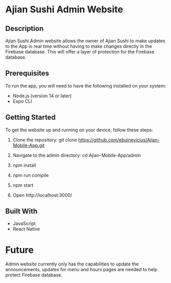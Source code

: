 # Ajian Sushi Admin Website 

## Description
Ajian Sushi Admin website allows the owner of Ajian Sushi to make updates to the App in real time without having to make changes directly in the Firebase database. This will offer a layer of protection for the Firebase database. 

## Prerequisites
To run the app, you will need to have the following installed on your system:

- Node.js (version 14 or later)
- Expo CLI

## Getting Started

To get the website up and running on your device, follow these steps:

1. Clone the repository:
git clone https://github.com/ebuinevicius/Ajian-Mobile-App.git

2. Navigate to the admin directory:
cd Ajian-Mobile-App/admin

3. npm install
4. npm run compile
5. npm start
6. Open http://localhost:3000/ 


## Built With
- JavaScript
- React Native

# Future
Admin website currently only has the capabilities to update the announcements, updates for menu and hours pages are needed to help protect Firebase database.
